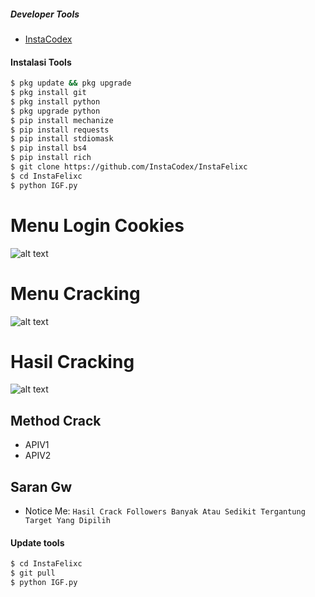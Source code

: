 ##### Developer Tools
- [InstaCodex]()
#### Instalasi Tools
``` bash
$ pkg update && pkg upgrade
$ pkg install git
$ pkg install python
$ pkg upgrade python
$ pip install mechanize
$ pip install requests
$ pip install stdiomask
$ pip install bs4
$ pip install rich
$ git clone https://github.com/InstaCodex/InstaFelixc
$ cd InstaFelixc
$ python IGF.py
```
# Menu Login Cookies
![alt text](https://raw.githubusercontent.com/InstaCodex/InstaFelixc/main/Screenshot/LoginCookies.jpg?raw=true)

# Menu Cracking
![alt text](https://raw.githubusercontent.com/InstaCodex/InstaFelixc/main/Screenshot/MenuCracking.jpg?raw=true)

# Hasil Cracking
![alt text](https://raw.githubusercontent.com/InstaCodex/InstaFelixc/main/Screenshot/HasilCracking.jpg?raw=true)

## Method Crack
-  APIV1
-  APIV2

## Saran Gw
- Notice Me: ```Hasil Crack Followers Banyak Atau Sedikit Tergantung Target Yang Dipilih```

#### Update tools
``` bash
$ cd InstaFelixc
$ git pull
$ python IGF.py
